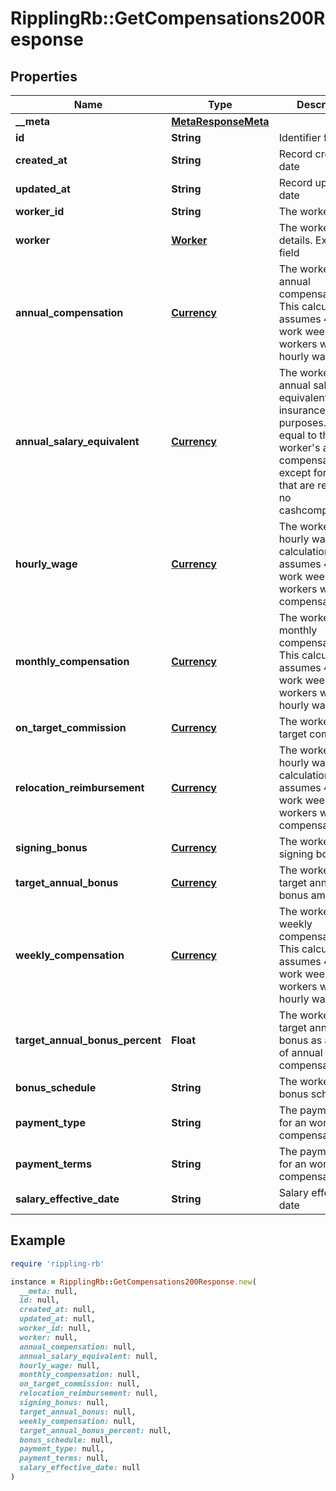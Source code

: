 # RipplingRb::GetCompensations200Response

## Properties

| Name | Type | Description | Notes |
| ---- | ---- | ----------- | ----- |
| **__meta** | [**MetaResponseMeta**](MetaResponseMeta.md) |  | [optional] |
| **id** | **String** | Identifier field |  |
| **created_at** | **String** | Record creation date |  |
| **updated_at** | **String** | Record update date |  |
| **worker_id** | **String** | The worker&#39;s ID. | [optional] |
| **worker** | [**Worker**](Worker.md) | The worker&#39;s details.  Expandable field | [optional] |
| **annual_compensation** | [**Currency**](Currency.md) | The worker&#39;s annual compensation. This calculation assumes 40-hour work weeks for workers with an hourly wage. | [optional] |
| **annual_salary_equivalent** | [**Currency**](Currency.md) | The worker&#39;s annual salary equivalent, for insurance purposes. It will be equal to the worker&#39;s annual compensation, except for owners that are receiving no cashcompensation. | [optional] |
| **hourly_wage** | [**Currency**](Currency.md) | The worker&#39;s hourly wage. This calculation assumes 40-hour work weeks for workers with fixed compensation. | [optional] |
| **monthly_compensation** | [**Currency**](Currency.md) | The worker&#39;s monthly compensation. This calculation assumes 40-hour work weeks for workers with an hourly wage. | [optional] |
| **on_target_commission** | [**Currency**](Currency.md) | The worker&#39;s on-target commission. | [optional] |
| **relocation_reimbursement** | [**Currency**](Currency.md) | The worker&#39;s hourly wage. This calculation assumes 40-hour work weeks for workers with fixed compensation. | [optional] |
| **signing_bonus** | [**Currency**](Currency.md) | The worker&#39;s signing bonus. | [optional] |
| **target_annual_bonus** | [**Currency**](Currency.md) | The worker&#39;s target annual bonus amount. | [optional] |
| **weekly_compensation** | [**Currency**](Currency.md) | The worker&#39;s weekly compensation. This calculation assumes 40-hour work weeks for workers with an hourly wage. | [optional] |
| **target_annual_bonus_percent** | **Float** | The worker&#39;s target annual bonus as a percent of annual compensation. | [optional] |
| **bonus_schedule** | **String** | The worker&#39;s bonus schedule. | [optional] |
| **payment_type** | **String** | The payment type for an worker&#39;s compensation. | [optional] |
| **payment_terms** | **String** | The payment terms for an worker&#39;s compensation. | [optional] |
| **salary_effective_date** | **String** | Salary effective date | [optional] |

## Example

```ruby
require 'rippling-rb'

instance = RipplingRb::GetCompensations200Response.new(
  __meta: null,
  id: null,
  created_at: null,
  updated_at: null,
  worker_id: null,
  worker: null,
  annual_compensation: null,
  annual_salary_equivalent: null,
  hourly_wage: null,
  monthly_compensation: null,
  on_target_commission: null,
  relocation_reimbursement: null,
  signing_bonus: null,
  target_annual_bonus: null,
  weekly_compensation: null,
  target_annual_bonus_percent: null,
  bonus_schedule: null,
  payment_type: null,
  payment_terms: null,
  salary_effective_date: null
)
```

